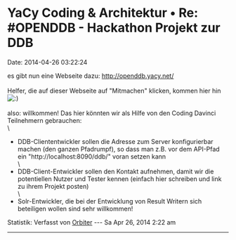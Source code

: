 YaCy Coding & Architektur • Re: \#OPENDDB - Hackathon Projekt zur DDB
=====================================================================

Date: 2014-04-26 03:22:24

es gibt nun eine Webseite dazu: <http://openddb.yacy.net/>\
\
Helfer, die auf dieser Webseite auf \"Mitmachen\" klicken, kommen hier
hin
![:)](http://forum.yacy-websuche.de/images/smilies/icon_e_smile.gif "Smile")\
\
also: willkommen! Das hier könnten wir als Hilfe von den Coding Davinci
Teilnehmern gebrauchen:\
\
- DDB-Cliententwickler sollen die Adresse zum Server konfigurierbar
machen (den ganzen Pfadrumpf), so dass man z.B. vor dem API-Pfad ein
\"http://localhost:8090/ddb/\" voran setzen kann\
\
- DDB-Client-Entwickler sollen den Kontakt aufnehmen, damit wir die
potentiellen Nutzer und Tester kennen (einfach hier schreiben und link
zu ihrem Projekt posten)\
\
- Solr-Entwickler, die bei der Entwicklung von Result Writern sich
beteiligen wollen sind sehr willkommen!

Statistik: Verfasst von
[Orbiter](http://forum.yacy-websuche.de/memberlist.php?mode=viewprofile&u=2)
--- Sa Apr 26, 2014 2:22 am

------------------------------------------------------------------------
